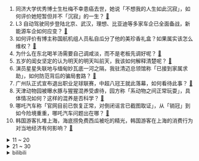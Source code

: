 1. 同济大学优秀博士生杜梅不幸患癌去世，她说「不想我的人生如此沉寂」，如何评价她短暂但并不「沉寂」的一生？ [:link:](https://www.zhihu.com/question/8838551472)
2. L3 自动驾驶同步登陆北京、武汉，理想、比亚迪等多家车企已全面备战，新能源车企如何应变？ [:link:](https://www.zhihu.com/question/8797505063)
3. 如何评价有博主称国航机组人员私自瓜分了他的美珍香礼盒？如果属实该怎么维权？ [:link:](https://www.zhihu.com/question/8641132283)
4. 为什么在东北喝羊汤需要自己调咸淡，而不是老板先调好呢？ [:link:](https://www.zhihu.com/question/5545774366)
5. 五岁的闺女坚定的认为明天的明天叫前天，我该如何解释清楚呢？ [:link:](https://www.zhihu.com/question/8636158734)
6. 演员星星失联地与缅甸妙瓦底一河之隔，我驻清迈总领馆称「已接到家属求助」，如何防范背后的骗局套路？ [:link:](https://www.zhihu.com/question/8855536316)
7. 广州队正式宣布退出职业足球联赛，中超八冠王就此落幕，如何看待此事？ [:link:](https://www.zhihu.com/question/8902631797)
8. 天津动物园被曝水豚与猩猩混养受虐待，园方称「系动物之间正常玩耍」，具体情况如何？这样的混养是否科学？ [:link:](https://www.zhihu.com/question/8857562717)
9. 哪吒汽车称「官网目前已恢复正常，对倒闭谣言已截图取证」，从「销冠」到如今险境重重，哪吒汽车问题出在哪？ [:link:](https://www.zhihu.com/question/8848176494)
10. 韩国游客扎堆上海，海底捞免费西瓜被吃的精光，韩国游客在上海的消费行为对当地经济有何影响？ [:link:](https://www.zhihu.com/question/8617158170)
<details>
<summary>11 ~ 20</summary>

11. 如何评价 2025 八省联考数学试卷？ [:link:](https://www.zhihu.com/question/8623668975)
12. 为什么刀郎演唱会爆满，座无虚席？ [:link:](https://www.zhihu.com/question/759937461)
13. 上海大剧院回应观众被防盗摄激光笔灼伤眼睛，称会讨论解决方案，激光笔危害有多大？防盗摄有更好的办法吗？ [:link:](https://www.zhihu.com/question/8867217454)
14. 为什么 TypeScript 会有「类型体操」？ [:link:](https://www.zhihu.com/question/528403706)
15. 尹锡悦逮捕令到期，韩国公调处将执行尹锡悦总统逮捕令移交给警方，这意味着什么？若成功逮捕尹锡悦会怎样？ [:link:](https://www.zhihu.com/question/8836251293)
16. 专家称「上四休三」全面铺开不现实，有条件的可增加假期或灵活办公，实现「上四休三」需达到哪些条件？ [:link:](https://www.zhihu.com/question/8607217104)
17. 如何看待全国各地古镇相似度高达 99%，连「特色小吃」都一模一样？为何会出现这一局面？ [:link:](https://www.zhihu.com/question/591935274)
18. 姜文新电影《英雄出少年》官宣 2025 影院见，赵本山、葛优、马丽、雷佳音主演，你期待吗？ [:link:](https://www.zhihu.com/question/8837418300)
19. 众多网友感叹新冠阳康后疑似感冒次数变多，从医学角度看，是体质变差了，还是有其他原因？ [:link:](https://www.zhihu.com/question/8636783554)
20. 《美国队长 4》内地定档 2 月 14 日同步北美上映，对于这部电影你有哪些期待？ [:link:](https://www.zhihu.com/question/8845368665)
</details>
<details>
<summary>21 ~ 30</summary>

21. 如何更好地走入 2025 年？ [:link:](https://www.zhihu.com/question/7286109372)
22. 大家觉得读博期间发一篇顶刊重要，还是过一段有意义的人生重要？ [:link:](https://www.zhihu.com/question/8482633008)
23. 倪永孝为什么要杀四个大佬？ [:link:](https://www.zhihu.com/question/54338688)
24. 圆桌上 100 个人轮流开枪，最可能活下来的是几号？ [:link:](https://www.zhihu.com/question/8225556361)
25. 中国工商银行行长呼吁大型商业银行带头不打「价格战」，银行是怎么打价格战的？ [:link:](https://www.zhihu.com/question/8787635435)
26. 发现孩子间的压岁钱攀比现象严重，如何沟通平衡孩子心态？ [:link:](https://www.zhihu.com/question/7845064932)
27. 有什么是你去了青岛后才知道的？ [:link:](https://www.zhihu.com/question/638891826)
28. 在肿瘤中直接注射高浓度盐水，让肿瘤细胞脱水死亡，腌死（咸死）肿瘤，可行吗？ [:link:](https://www.zhihu.com/question/7843934510)
29. 在比自己强大优秀的人面前会失去自信，不敢说话、自闭、懦弱、胆怯，连善意都不敢释放，怎么改变？ [:link:](https://www.zhihu.com/question/588130957)
30. 没有高平陵之变，三国的结局会是曹魏一统天下吗？ [:link:](https://www.zhihu.com/question/8791902653)
</details><details>
<summary>bilibili</summary>

</details>